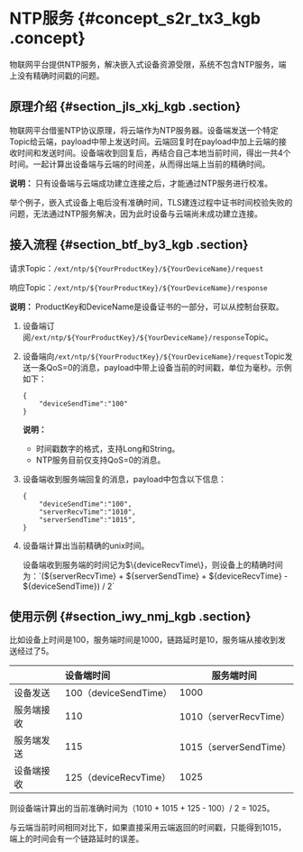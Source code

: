 # NTP服务 {#concept_s2r_tx3_kgb .concept}

物联网平台提供NTP服务，解决嵌入式设备资源受限，系统不包含NTP服务，端上没有精确时间戳的问题。

## 原理介绍 {#section_jls_xkj_kgb .section}

物联网平台借鉴NTP协议原理，将云端作为NTP服务器。设备端发送一个特定Topic给云端，payload中带上发送时间。云端回复时在payload中加上云端的接收时间和发送时间。设备端收到回复后，再结合自己本地当前时间，得出一共4个时间。一起计算出设备端与云端的时间差，从而得出端上当前的精确时间。

**说明：** 只有设备端与云端成功建立连接之后，才能通过NTP服务进行校准。

举个例子，嵌入式设备上电后没有准确时间，TLS建连过程中证书时间校验失败的问题，无法通过NTP服务解决，因为此时设备与云端尚未成功建立连接。

## 接入流程 {#section_btf_by3_kgb .section}

请求Topic：`/ext/ntp/${YourProductKey}/${YourDeviceName}/request` 

响应Topic：`/ext/ntp/${YourProductKey}/${YourDeviceName}/response` 

**说明：** ProductKey和DeviceName是设备证书的一部分，可以从控制台获取。

1.  设备端订阅`/ext/ntp/${YourProductKey}/${YourDeviceName}/response`Topic。
2.  设备端向`/ext/ntp/${YourProductKey}/${YourDeviceName}/request`Topic发送一条QoS=0的消息，payload中带上设备当前的时间戳，单位为毫秒。示例如下：

    ``` {#codeblock_mgp_e6y_yjy}
    {
        "deviceSendTime":"100"
    }
    ```

    **说明：** 

    -   时间戳数字的格式，支持Long和String。
    -   NTP服务目前仅支持QoS=0的消息。
3.  设备端收到服务端回复的消息，payload中包含以下信息：

    ``` {#codeblock_d55_eov_bch}
    {
        "deviceSendTime":"100",
        "serverRecvTime":"1010",
        "serverSendTime":"1015",
    }
    ```

4.  设备端计算出当前精确的unix时间。

    设备端收到服务端的时间记为$\{deviceRecvTime\}，则设备上的精确时间为：`(${serverRecvTime} + ${serverSendTime} + ${deviceRecvTime} - ${deviceSendTime}) / 2` 


## 使用示例 {#section_iwy_nmj_kgb .section}

比如设备上时间是100，服务端时间是1000，链路延时是10，服务端从接收到发送经过了5。

| |设备端时间|服务端时间|
|:-|:----|-----|
|设备发送|100（deviceSendTime）|1000|
|服务端接收|110|1010（serverRecvTime）|
|服务端发送|115|1015（serverSendTime）|
|设备端接收|125（deviceRecvTime）|1025|

则设备端计算出的当前准确时间为（1010 + 1015 + 125 - 100）/ 2 = 1025。

与云端当前时间相同对比下，如果直接采用云端返回的时间戳，只能得到1015，端上的时间会有一个链路延时的误差。

